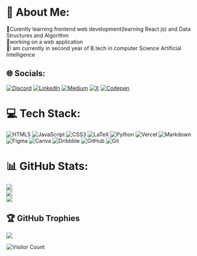 # 💫 About Me:
📍Curently learning frontend web development(learning React js) and Data Structures and Algorithm <br> 📍working on a web application <br>📍I am currently in second year of B.tech in computer Science Artificial Intelligence


## 🌐 Socials:
[![Discord](https://img.shields.io/badge/Discord-%237289DA.svg?logo=discord&logoColor=white)](https://discord.gg/ab0821) [![LinkedIn](https://img.shields.io/badge/LinkedIn-%230077B5.svg?logo=linkedin&logoColor=white)](https://linkedin.com/in/akrati-bhadauria) [![Medium](https://img.shields.io/badge/Medium-12100E?logo=medium&logoColor=white)](https://medium.com/@@akratibhadauria8) [![X](https://img.shields.io/badge/X-black.svg?logo=X&logoColor=white)](https://x.com/@InkandInspire) [![Codepen](https://img.shields.io/badge/Codepen-000000?style=for-the-badge&logo=codepen&logoColor=white)](https://codepen.io/Akrati00) 

# 💻 Tech Stack:
![HTML5](https://img.shields.io/badge/html5-%23E34F26.svg?style=for-the-badge&logo=html5&logoColor=white) ![JavaScript](https://img.shields.io/badge/javascript-%23323330.svg?style=for-the-badge&logo=javascript&logoColor=%23F7DF1E) ![CSS3](https://img.shields.io/badge/css3-%231572B6.svg?style=for-the-badge&logo=css3&logoColor=white) ![LaTeX](https://img.shields.io/badge/latex-%23008080.svg?style=for-the-badge&logo=latex&logoColor=white) ![Python](https://img.shields.io/badge/python-3670A0?style=for-the-badge&logo=python&logoColor=ffdd54) ![Vercel](https://img.shields.io/badge/vercel-%23000000.svg?style=for-the-badge&logo=vercel&logoColor=white) ![Markdown](https://img.shields.io/badge/markdown-%23000000.svg?style=for-the-badge&logo=markdown&logoColor=white) ![Figma](https://img.shields.io/badge/figma-%23F24E1E.svg?style=for-the-badge&logo=figma&logoColor=white) ![Canva](https://img.shields.io/badge/Canva-%2300C4CC.svg?style=for-the-badge&logo=Canva&logoColor=white) ![Dribbble](https://img.shields.io/badge/Dribbble-EA4C89?style=for-the-badge&logo=dribbble&logoColor=white) ![GitHub](https://img.shields.io/badge/github-%23121011.svg?style=for-the-badge&logo=github&logoColor=white) ![Git](https://img.shields.io/badge/git-%23F05033.svg?style=for-the-badge&logo=git&logoColor=white)
# 📊 GitHub Stats:
![](https://github-readme-stats.vercel.app/api?username=Akrati00&theme=dark&hide_border=false&include_all_commits=true&count_private=true)<br/>
![](https://github-readme-streak-stats.herokuapp.com/?user=Akrati00&theme=dark&hide_border=false)<br/>
![](https://github-readme-stats.vercel.app/api/top-langs/?username=Akrati00&theme=dark&hide_border=false&include_all_commits=true&count_private=true&layout=compact)

## 🏆 GitHub Trophies
![](https://github-profile-trophy.vercel.app/?username=Akrati00&theme=radical&no-frame=false&no-bg=true&margin-w=4)

![Visitor Count](https://profile-counter.glitch.me/{Akrati00}/count.svg)


